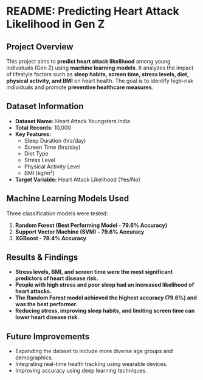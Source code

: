 # **README: Predicting Heart Attack Likelihood in Gen Z**

## **Project Overview**
This project aims to **predict heart attack likelihood** among young individuals (Gen Z) using **machine learning models**. It analyzes the impact of lifestyle factors such as **sleep habits, screen time, stress levels, diet, physical activity, and BMI** on heart health. The goal is to identify high-risk individuals and promote **preventive healthcare measures**.

## **Dataset Information**
- **Dataset Name:** Heart Attack Youngsters India
- **Total Records:** 10,000
- **Key Features:**
  - Sleep Duration (hrs/day)
  - Screen Time (hrs/day)
  - Diet Type
  - Stress Level
  - Physical Activity Level
  - BMI (kg/m²)
- **Target Variable:** Heart Attack Likelihood (Yes/No)


## **Machine Learning Models Used**
Three classification models were tested:
1. **Random Forest (Best Performing Model - 79.6% Accuracy)**
2. **Support Vector Machine (SVM) - 79.6% Accuracy**
3. **XGBoost - 78.4% Accuracy**


## **Results & Findings**
- **Stress levels, BMI, and screen time were the most significant predictors of heart disease risk.**
- **People with high stress and poor sleep had an increased likelihood of heart attacks.**
- **The Random Forest model achieved the highest accuracy (79.6%) and was the best performer.**
- **Reducing stress, improving sleep habits, and limiting screen time can lower heart disease risk.**

## **Future Improvements**
- Expanding the dataset to include more diverse age groups and demographics.
- Integrating real-time health tracking using wearable devices.
- Improving accuracy using deep learning techniques.



